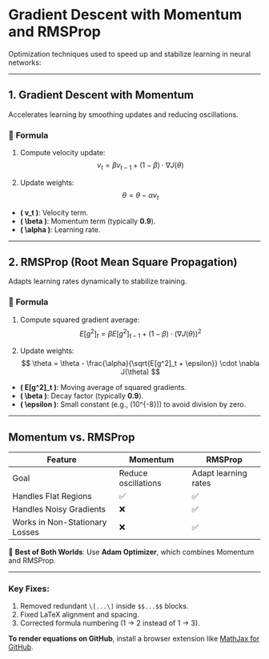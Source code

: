 # Gradient Descent with **Momentum** and **RMSProp**

Optimization techniques used to speed up and stabilize learning in neural networks:

---

## **1. Gradient Descent with Momentum**  
Accelerates learning by smoothing updates and reducing oscillations.

### 🔹 **Formula**  
1. Compute velocity update:
$$
v_t = \beta v_{t-1} + (1 - \beta) \cdot \nabla J(\theta)
$$

2. Update weights:
$$
\theta = \theta - \alpha v_t
$$

- **\( v_t \)**: Velocity term.  
- **\( \beta \)**: Momentum term (typically **0.9**).  
- **\( \alpha \)**: Learning rate.  

---

## **2. RMSProp (Root Mean Square Propagation)**  
Adapts learning rates dynamically to stabilize training.

### 🔹 **Formula**  
1. Compute squared gradient average:
$$
E[g^2]_t = \beta E[g^2]_{t-1} + (1 - \beta) \cdot (\nabla J(\theta))^2
$$

2. Update weights:
$$
\theta = \theta - \frac{\alpha}{\sqrt{E[g^2]_t + \epsilon}} \cdot \nabla J(\theta)
$$

- **\( E[g^2]_t \)**: Moving average of squared gradients.  
- **\( \beta \)**: Decay factor (typically **0.9**).  
- **\( \epsilon \)**: Small constant (e.g., \(10^{-8}\)) to avoid division by zero.  

---

## **Momentum vs. RMSProp**  
| Feature         | Momentum | RMSProp |
|----------------|----------|---------|
| Goal           | Reduce oscillations | Adapt learning rates |
| Handles Flat Regions | ✅ | ✅ |
| Handles Noisy Gradients | ❌ | ✅ |
| Works in Non-Stationary Losses | ❌ | ✅ |

📌 **Best of Both Worlds**: Use **Adam Optimizer**, which combines Momentum and RMSProp.  

---

### Key Fixes:  
1. Removed redundant `\[...\]` inside `$$...$$` blocks.  
2. Fixed LaTeX alignment and spacing.  
3. Corrected formula numbering (1 → 2 instead of 1 → 3).  

**To render equations on GitHub**, install a browser extension like [MathJax for GitHub](https://chrome.google.com/webstore/detail/mathjax-plugin-for-github/ioemnmodlmafdkllaclgeombjnmnbima).  
